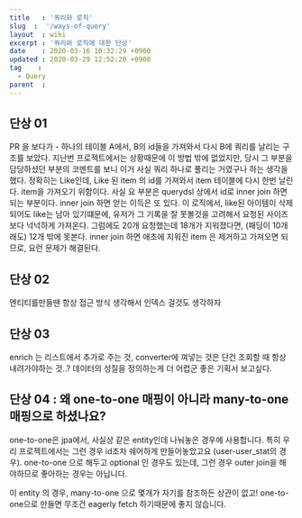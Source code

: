 ```yaml
---
title   : '쿼리와 로직' 
slug  :  '/ways-of-query'
layout  : wiki 
excerpt : '쿼리와 로직에 대한 단상'
date    : 2020-03-16 10:32:29 +0900
updated : 2020-03-29 12:52:20 +0900
tag    :
  - Query
parent  : 
---
```


## 단상 01
  PR 을 보다가 - 하나의 테이블 A에서, B의 id들을 가져와서 다시 B에 쿼리를 날리는 구조를 보았다. 지난번 프로젝트에서는 상황때문에 이 방법 밖에 없었지만, 당시 그 부분을 담당하셨던 부분의 코멘트를 보니 이거 사실 쿼리 하나로 풀리는 거였구나 하는 생각을 했다. 
  정확히는 Like인데, Like 된 item 의 id를 가져와서 item 테이블에 다시 한번 날린다. item을 가져오기 위함이다. 사실 요 부분은 querydsl 상에서 id로 inner join 하면 되는 부분이다. 
  inner join 하면 얻는 이득은 또 있다. 이 로직에서, like된 아이템이 삭제되어도 like는 남아 있기떄문에, 유저가 그 기록을 잘 못볼것을 고려해서 요청된 사이즈보다 넉넉하게 가져온다. 그럼에도 20개 요청했는데 18개가 지워졌다면, (패딩이 10개래도) 12개 밖에 못본다. 
  inner join 하면 애초에 지워진 item 은 제거하고 가져오면 되므로, 요런 문제가 해결된다. 

## 단상 02
엔티티를만들땐 항상 접근 방식 생각해서 인덱스 걸것도 생각하자

## 단상 03 

enrich 는 리스트에서 추가로 주는 것, converter에 껴넣는 것은 단건 조회할 때 항상 내려가야하는 것..? 데이터의 성질을 정의하는게 더 어렵군 좋은 기획서 보고싶다. 

## 단상 04 : 왜 one-to-one 매핑이 아니라 many-to-one 매핑으로 하셨나요?

one-to-one은 jpa에서, 사실상 같은 entity인데 나눠놓은 경우에 사용합니다. 특히 우리 프로젝트에서는 그런 경우 id조차 쉐어하게 만들어놓았고요 (user-user_stat의 경우). one-to-one 으로 해두고 optional 인 경우도 있는데, 그런 경우 outer join을 해야하므로 좋아하는 경우는 아닙니다. 

이 entity 의 경우, many-to-one 으로 몇개가 자기를 참조하든 상관이 없고! one-to-one으로 만들면 무조건 eagerly fetch 하기때문에 좋지 않습니다. 
